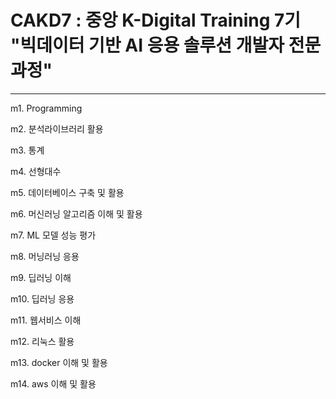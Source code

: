 # CAKD7 : 중앙 K-Digital Training 7기 "빅데이터 기반 AI 응용 솔루션 개발자 전문과정"

---
<p>m1. Programming</p>
<p>m2. 분석라이브러리 활용</p>
<p>m3. 통계</p>
<p>m4. 선형대수</p>
<p>m5. 데이터베이스 구축 및 활용</p>
<p>m6. 머신러닝 알고리즘 이해 및 활용</p>
<p>m7. ML 모델 성능 평가</p>
<p>m8. 머닝러닝 응용</p>
<p>m9. 딥러닝 이해</p>
<p>m10. 딥러닝 응용</p>
<p>m11. 웹서비스 이해</p>
<p>m12. 리눅스 활용</p>
<p>m13. docker 이해 및 활용</p>
<p>m14. aws 이해 및 활용</p>
